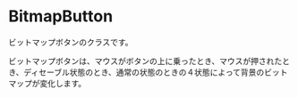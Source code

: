 # BitmapButton
ビットマップボタンのクラスです。

ビットマップボタンは、マウスがボタンの上に乗ったとき、マウスが押されたとき、ディセーブル状態のとき、通常の状態のときの４状態によって背景のビットマップが変化します。
